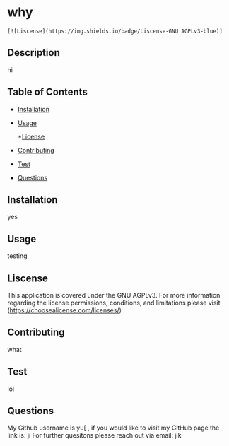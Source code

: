 
  # why
  
    [![Liscense](https://img.shields.io/badge/Liscense-GNU AGPLv3-blue)]
  

  ## Description 
  hi

  ## Table of Contents 
  * [Installation](#installation)
  * [Usage](#Usage)
  
    *[License](#License)
  
  * [Contributing](#Contributing)
  * [Test](#Test)
  * [Questions](#Questions)
  
  ## Installation 
  yes

  ## Usage
  testing

  
  ## Liscense
  This application is covered under the GNU AGPLv3.
  For more information regarding the license permissions, conditions, and limitations please
  visit (https://choosealicense.com/licenses/)
  

  ## Contributing
  what

  ## Test
  lol

  ## Questions
  My Github username is yu[ , if you would like to visit my GitHub page the link is: ji
  For further quesitons please reach out via email: jik

